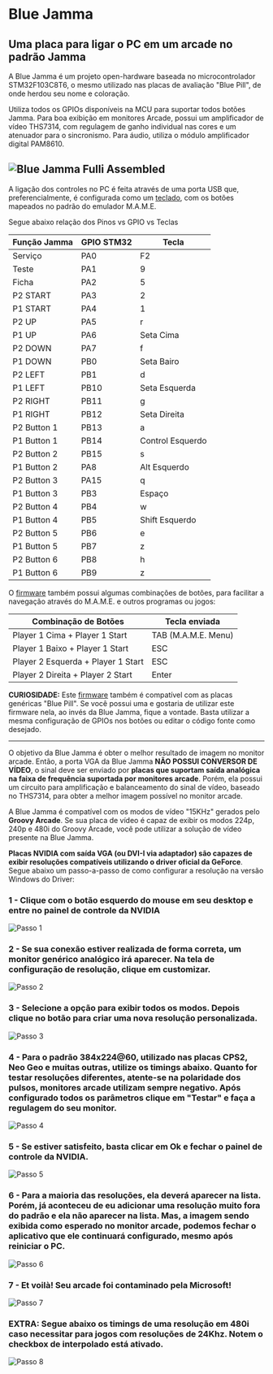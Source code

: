 # Blue Jamma
## Uma placa para ligar o PC em um arcade no padrão Jamma
  
A Blue Jamma é um projeto open-hardware baseada no microcontrolador STM32F103C8T6, o mesmo utilizado nas placas de avaliação "Blue Pill", de onde herdou seu nome e coloração.  
  
Utiliza todos os GPIOs disponíveis na MCU para suportar todos botões Jamma. Para boa exibição em monitores Arcade, possui um amplificador de vídeo THS7314, com regulagem de ganho individual nas cores e um atenuador para o sincronismo. Para áudio, utiliza o módulo amplificador digital PAM8610.  
  
![Blue Jamma Fulli Assembled](https://github.com/ninomegadriver/BlueJamma/blob/main/images/BlueJammaAssembled.jpg?raw=true)  
---------
A ligação dos controles no PC é feita através de uma porta USB que, preferencialmente, é configurada como um [teclado](https://github.com/ninomegadriver/BlueJamma/tree/main/Blue_Jamma_as_Keyboard), com os botões mapeados no padrão do emulador M.A.M.E.  
  
Segue abaixo relação dos Pinos vs GPIO vs Teclas  

| Função Jamma | GPIO STM32 | Tecla            |
|--------------|------------|------------------|
Serviço        | PA0        | F2               |
Teste          | PA1        | 9                |
Ficha          | PA2        | 5                |
P2 START       | PA3        | 2                |
P1 START       | PA4        | 1                |
P2 UP          | PA5        | r                |
P1 UP          | PA6        | Seta Cima        |
P2 DOWN        | PA7        | f                |
P1 DOWN        | PB0        | Seta Bairo       |
P2 LEFT        | PB1        | d                |
P1 LEFT        | PB10       | Seta Esquerda    |
P2 RIGHT       | PB11       | g                |
P1 RIGHT       | PB12       | Seta Direita     |
P2 Button 1    | PB13       | a                |
P1 Button 1    | PB14       | Control Esquerdo |
P2 Button 2    | PB15       | s                |
P1 Button 2    | PA8        | Alt Esquerdo     |
P2 Button 3    | PA15       | q                |
P1 Button 3    | PB3        | Espaço           |
P2 Button 4    | PB4        | w                |
P1 Button 4    | PB5        | Shift Esquerdo   |
P2 Button 5    | PB6        | e                |
P1 Button 5    | PB7        | z                |
P2 Button 6    | PB8        | h                |
P1 Button 6    | PB9        | z                |
  
O [firmware](https://github.com/ninomegadriver/BlueJamma/tree/main/Blue_Jamma_as_Keyboard) também possui algumas combinações de botões, para facilitar a navegação através do M.A.M.E. e outros programas ou jogos:

| Combinação de Botões               | Tecla enviada       |
|------------------------------------|---------------------|
| Player 1 Cima + Player 1 Start     | TAB (M.A.M.E. Menu) |
| Player 1 Baixo + Player 1 Start    | ESC                 |
| Player 2 Esquerda + Player 1 Start | ESC                 |
| Player 2 Direita + Player 2 Start  | Enter               |
  
  **CURIOSIDADE:** Este [firmware](https://github.com/ninomegadriver/BlueJamma/tree/main/Blue_Jamma_as_Keyboard) também é compatível com as placas genéricas "Blue Pill". Se você possui uma e gostaria de utilizar este firmware nela, ao invés da Blue Jamma, fique a vontade. Basta utilizar a mesma configuração de GPIOs nos botões ou editar o código fonte como desejado.  
  
---------
  O objetivo da Blue Jamma é obter o melhor resultado de imagem no monitor arcade. Então, a porta VGA da Blue Jamma **NÃO POSSUI CONVERSOR DE VÍDEO**, o sinal deve ser enviado por **placas que suportam saída analógica na faixa de frequência suportada por monitores arcade**. Porém, ela possui um circuito para amplificação e balanceamento do sinal de vídeo, baseado no THS7314, para obter a melhor imagem possível no monitor arcade.  
  
  A Blue Jamma é compatível com os modos de vídeo "15KHz" gerados pelo **Groovy Arcade**. Se sua placa de vídeo é capaz de exibir os modos 224p, 240p e 480i do Groovy Arcade, você pode utilizar a solução de vídeo presente na Blue Jamma.
  
  **Placas NVIDIA com saída VGA (ou DVI-I via adaptador) são capazes de exibir resoluções compatíveis utilizando o driver oficial da GeForce**. Segue abaixo um passo-a-passo de como configurar a resolução na versão Windows do Driver:  
    
### 1 - Clique com o botão esquerdo do mouse em seu desktop e entre no painel de controle da NVIDIA
    
![Passo 1](https://github.com/ninomegadriver/BlueJamma/blob/main/images/VGA-HowTo-Step01.jpg?raw=true)
  
### 2 - Se sua conexão estiver realizada de forma correta, um monitor genérico analógico irá aparecer. Na tela de configuração de resolução, clique em customizar.

![Passo 2](https://github.com/ninomegadriver/BlueJamma/blob/main/images/VGA-HowTo-Step02.jpg?raw=true)  
  
### 3 - Selecione a opção para exibir todos os modos. Depois clique no botão para criar uma nova resolução personalizada.
  
![Passo 3](https://github.com/ninomegadriver/BlueJamma/blob/main/images/VGA-HowTo-Step03.jpg?raw=true)  

### 4 - Para o padrão 384x224@60, utilizado nas placas CPS2, Neo Geo e muitas outras, utilize os timings abaixo. Quanto for testar resoluções diferentes, atente-se na polaridade dos pulsos, monitores arcade utilizam sempre **negativo**. Após configurado todos os parâmetros clique em "Testar" e faça a regulagem do seu monitor. 

![Passo 4](https://github.com/ninomegadriver/BlueJamma/blob/main/images/VGA-HowTo-Step04.jpg?raw=true)  

### 5 - Se estiver satisfeito, basta clicar em Ok e fechar o painel de controle da NVIDIA.

![Passo 5](https://github.com/ninomegadriver/BlueJamma/blob/main/images/VGA-HowTo-Step05.jpg?raw=true)  
  
### 6 - Para a maioria das resoluções, ela deverá aparecer na lista. Porém, já aconteceu de eu adicionar uma resolução muito fora do padrão e ela não aparecer na lista. Mas, a imagem sendo exibida como esperado no monitor arcade, podemos fechar o aplicativo que ele continuará configurado, mesmo após reiniciar o PC.  
  
![Passo 6](https://github.com/ninomegadriver/BlueJamma/blob/main/images/VGA-HowTo-Step06.jpg?raw=true)  

### 7 - Et voilà! Seu arcade foi contaminado pela Microsoft!

![Passo 7](https://github.com/ninomegadriver/BlueJamma/blob/main/images/VGA-HowTo-Step07.jpg?raw=true)  
  
### EXTRA: Segue abaixo os timings de uma resolução em 480i caso necessitar para jogos com resoluções de 24Khz. Notem o checkbox de interpolado está ativado.
  
![Passo 8](https://github.com/ninomegadriver/BlueJamma/blob/main/images/VGA-HowTo-Step08.jpg?raw=true)  
  
  